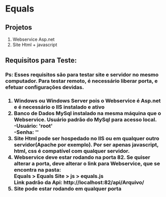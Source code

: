 # Equals

<h2>Projetos</h2>
<ol>
  <li>Webservice Asp.net</li>
  <li>Site Html + javascript</li>
</ol>

<h2>Requisitos para Teste:</h2>
<h3>Ps: Esses requisitos são para testar site e servidor no mesmo computador. Para testar remoto, é necessário liberar porta, e efetuar configurações devidas.<h3>
<ol>
  <li>Windows ou Windows Server pois o Webservice é Asp.net e é necessário o IIS instalado e ativo</li>
  <li>Banco de Dados MySql instalado na mesma máquina que o Webservice. Usuário padrão do MySql para acesso local.</br>
    -Usuário: 'root'</br>
    -Senha: ''</li>
  <li>Site Html pode ser hospedado no IIS ou em qualquer outro servidor(Apache por exemplo). Por ser apenas javascript, html, css é compatível com qualquer servidor.</li>
  <li>Webservice deve estar rodando na porta 82. Se quiser alterar a porta, deve alterar o link para Webservice, que se encontra na pasta:</br>
  Equals > Equals Site > js > equals.js</br>
  Link padrão da Api: http://localhost:82/api/Arquivo/</li>
  <li>Site pode estar rodando em qualquer porta</li>
</ol>
